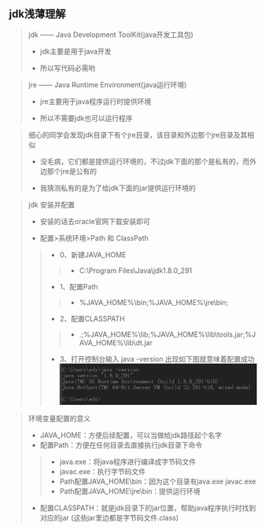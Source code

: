 ## jdk浅薄理解


>jdk —— Java Development ToolKit(java开发工具包)
> + jdk主要是用于java开发
> * 所以写代码必需哟

>jre —— Java Runtime Environment(java运行环境)
> + jre主要用于java程序运行时提供环境
> - 所以不需要jdk也可以运行程序

>细心的同学会发现jdk目录下有个jre目录，该目录和外边那个jre目录及其相似
> + 没毛病，它们都是提供运行环境的，不过jdk下面的那个是私有的，而外边那个jre是公有的
> - 我猜测私有的是为了给jdk下面的jar提供运行环境的

>jdk 安装并配置
> + 安装的话去oracle官网下载安装即可
> - 配置>系统环境>Path 和 ClassPath
>
>> * 0、新建JAVA_HOME
>>> + C:\Program Files\Java\jdk1.8.0_291
>> * 1、配置Path
>>> + %JAVA_HOME%\bin;%JAVA_HOME%\jre\bin;
>> * 2、配置CLASSPATH
>>> + .;%JAVA_HOME%\lib;%JAVA_HOME%\lib\tools.jar;%JAVA_HOME%\lib\dt.jar
>> * 3、打开控制台输入 java -version 出现如下图就意味着配置成功
     ![java_version](../image/java_version.png)

>环境变量配置的意义
> * JAVA_HOME：方便后续配置，可以当做给jdk路径起个名字
> * 配置Path：方便在任何目录去直接执行jdk目录下命令
>> + java.exe：将java程序进行编译成字节码文件
>> + javac.exe：执行字节码文件
>> + Path配置JAVA_HOME\bin：因为这个目录有java.exe javac.exe
>> + Path配置JAVA_HOME\jre\bin：提供运行环境
> * 配置CLASSPATH：就是jdk目录下的jar位置，帮助java程序执行时找到对应的jar
> (这些jar里边都是字节码文件.class)
